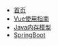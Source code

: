 * [首页](/)
* [Vue使用指南](useage/vue-useage.md)
* [Java内存模型](useage/java-memory.md)
* [SpringBoot](useage/springboot.md)
